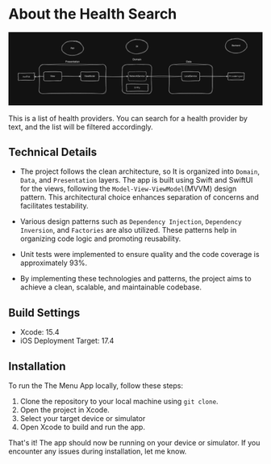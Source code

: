 # About the Health Search #

![](https://github.com/vpiresc/health-search/blob/main/images/health-providers-high-level-design.png)

This is a list of health providers. You can search for a health provider by text, and the list will be filtered accordingly.

## Technical Details
- The project follows the clean architecture, so It is organized into `Domain`, `Data`, and `Presentation` layers. The app is built using Swift and SwiftUI for the views, following the `Model-View-ViewModel`(MVVM) design pattern. This architectural choice enhances separation of concerns and facilitates testability. 

- Various design patterns such as `Dependency Injection`, `Dependency Inversion`, and `Factories` are also utilized. These patterns help in organizing code logic and promoting reusability.

- Unit tests were implemented to ensure quality and the code coverage is approximately 93%.

- By implementing these technologies and patterns, the project aims to achieve a clean, scalable, and maintainable codebase.


## Build Settings
- Xcode: 15.4
- iOS Deployment Target: 17.4


## Installation
To run the The Menu App locally, follow these steps:

1. Clone the repository to your local machine using `git clone`.
2. Open the project in Xcode.
3. Select your target device or simulator
4. Open Xcode to build and run the app.

That's it! The app should now be running on your device or simulator. If you encounter any issues during installation, let me know.
